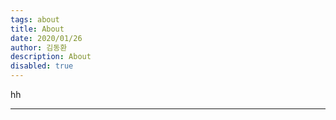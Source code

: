 ```yaml
---
tags: about
title: About
date: 2020/01/26
author: 김동환
description: About
disabled: true
---
```

hh

---